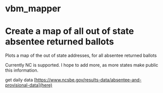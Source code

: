# vbm_mapper
# Create a map of all out of state absentee returned ballots
Plots a map of the out of state addresses, for all absentee returned ballots

Currently NC is supported. I hope to add more, as more states make public this information.

get daily data [https://www.ncsbe.gov/results-data/absentee-and-provisional-data](here)
